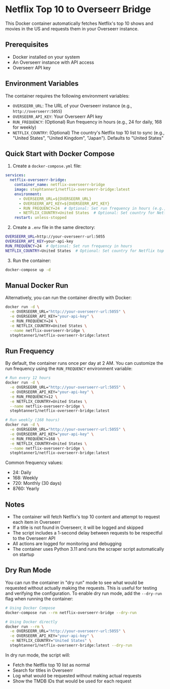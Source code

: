# Netflix Top 10 to Overseerr Bridge

This Docker container automatically fetches Netflix's top 10 shows and movies in the US and requests them in your Overseerr instance.

## Prerequisites

- Docker installed on your system
- An Overseerr instance with API access
- Overseerr API key

## Environment Variables

The container requires the following environment variables:

- `OVERSEERR_URL`: The URL of your Overseerr instance (e.g., `http://overseerr:5055`)
- `OVERSEERR_API_KEY`: Your Overseerr API key
- `RUN_FREQUENCY`: (Optional) Run frequency in hours (e.g., 24 for daily, 168 for weekly)
- `NETFLIX_COUNTRY`: (Optional) The country's Netflix top 10 list to sync (e.g., "United States", "United Kingdom", "Japan"). Defaults to "United States"

## Quick Start with Docker Compose

1. Create a `docker-compose.yml` file:

```yaml
services:
  netflix-overseerr-bridge:
    container_name: netflix-overseerr-bridge
    image: stephtanner1/netflix-overseerr-bridge:latest
    environment:
      - OVERSEERR_URL=${OVERSEERR_URL}
      - OVERSEERR_API_KEY=${OVERSEERR_API_KEY}
      - RUN_FREQUENCY=24  # Optional: Set run frequency in hours (e.g., 24 for daily)
      - NETFLIX_COUNTRY=United States  # Optional: Set country for Netflix top 10 list
    restart: unless-stopped
```

2. Create a `.env` file in the same directory:
```bash
OVERSEERR_URL=http://your-overseerr-url:5055
OVERSEERR_API_KEY=your-api-key
RUN_FREQUENCY=24  # Optional: Set run frequency in hours
NETFLIX_COUNTRY=United States  # Optional: Set country for Netflix top 10 list
```

3. Run the container:
```bash
docker-compose up -d
```

## Manual Docker Run

Alternatively, you can run the container directly with Docker:

```bash
docker run -d \
  -e OVERSEERR_URL="http://your-overseerr-url:5055" \
  -e OVERSEERR_API_KEY="your-api-key" \
  -e RUN_FREQUENCY=24 \
  -e NETFLIX_COUNTRY=United States \
  --name netflix-overseerr-bridge \
  stephtanner1/netflix-overseerr-bridge:latest
```

## Run Frequency

By default, the container runs once per day at 2 AM. You can customize the run frequency using the `RUN_FREQUENCY` environment variable:

```bash
# Run every 12 hours
docker run -d \
  -e OVERSEERR_URL="http://your-overseerr-url:5055" \
  -e OVERSEERR_API_KEY="your-api-key" \
  -e RUN_FREQUENCY=12 \
  -e NETFLIX_COUNTRY=United States \
  --name netflix-overseerr-bridge \
  stephtanner1/netflix-overseerr-bridge:latest

# Run weekly (168 hours)
docker run -d \
  -e OVERSEERR_URL="http://your-overseerr-url:5055" \
  -e OVERSEERR_API_KEY="your-api-key" \
  -e RUN_FREQUENCY=168 \
  -e NETFLIX_COUNTRY=United States \
  --name netflix-overseerr-bridge \
  stephtanner1/netflix-overseerr-bridge:latest
```

Common frequency values:
- 24: Daily
- 168: Weekly
- 720: Monthly (30 days)
- 8760: Yearly

## Notes

- The container will fetch Netflix's top 10 content and attempt to request each item in Overseerr
- If a title is not found in Overseerr, it will be logged and skipped
- The script includes a 1-second delay between requests to be respectful to the Overseerr API
- All actions are logged for monitoring and debugging
- The container uses Python 3.11 and runs the scraper script automatically on startup

## Dry Run Mode

You can run the container in "dry run" mode to see what would be requested without actually making the requests. This is useful for testing and verifying the configuration. To enable dry run mode, add the `--dry-run` flag when running the container:

```bash
# Using Docker Compose
docker-compose run --rm netflix-overseerr-bridge --dry-run

# Using Docker directly
docker run --rm \
  -e OVERSEERR_URL="http://your-overseerr-url:5055" \
  -e OVERSEERR_API_KEY="your-api-key" \
  -e NETFLIX_COUNTRY="United States" \
  stephtanner1/netflix-overseerr-bridge:latest --dry-run
```

In dry run mode, the script will:
- Fetch the Netflix top 10 list as normal
- Search for titles in Overseerr
- Log what would be requested without making actual requests
- Show the TMDB IDs that would be used for each request